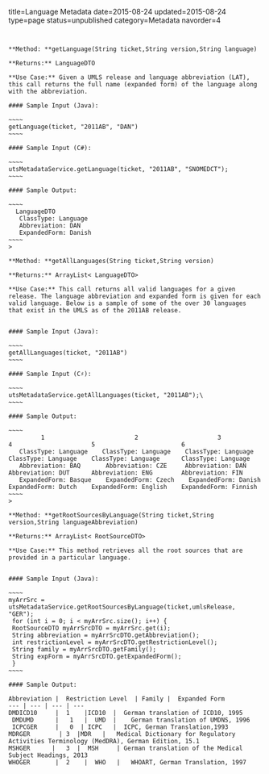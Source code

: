 title=Language Metadata
date=2015-08-24
updated=2015-08-24
type=page
status=unpublished
category=Metadata
navorder=4
~~~~~~


**Method: **getLanguage(String ticket,String version,String language)

**Returns:** LanguageDTO

**Use Case:** Given a UMLS release and language abbreviation (LAT), this call returns the full name (expanded form) of the language along with the abbreviation.

#### Sample Input (Java):

~~~~
getLanguage(ticket, "2011AB", "DAN")
~~~~

#### Sample Input (C#):

~~~~
utsMetadataService.getLanguage(ticket, "2011AB", "SNOMEDCT");
~~~~

#### Sample Output:

~~~~
  LanguageDTO
   ClassType: Language
   Abbreviation: DAN
   ExpandedForm: Danish
~~~~
>

**Method: **getAllLanguages(String ticket,String version)

**Returns:** ArrayList< LanguageDTO>

**Use Case:** This call returns all valid languages for a given release. The language abbreviation and expanded form is given for each valid language. Below is a sample of some of the over 30 languages that exist in the UMLS as of the 2011AB release.


#### Sample Input (Java):

~~~~
getAllLanguages(ticket, "2011AB")
~~~~

#### Sample Input (C♯):

~~~~
utsMetadataService.getAllLanguages(ticket, "2011AB");\
~~~~

#### Sample Output:

~~~~
 		 1                    	   2                 	  3                 	 4                   	5                      	 6
   ClassType: Language    ClassType: Language    ClassType: Language     ClassType: Language    ClassType: Language      ClassType: Language
   Abbreviation: BAQ       Abbreviation: CZE     Abbreviation: DAN       Abbreviation: DUT      Abbreviation: ENG        Abbreviation: FIN
   ExpandedForm: Basque    ExpandedForm: Czech    ExpandedForm: Danish    ExpandedForm: Dutch    ExpandedForm: English    ExpandedForm: Finnish
~~~~
>

**Method: **getRootSourcesByLanguage(String ticket,String version,String languageAbbreviation)

**Returns:** ArrayList< RootSourceDTO>

**Use Case:** This method retrieves all the root sources that are provided in a particular language.


#### Sample Input (Java):

~~~~
myArrSrc = utsMetadataService.getRootSourcesByLanguage(ticket,umlsRelease, "GER");
 for (int i = 0; i < myArrSrc.size(); i++) {
 RootSourceDTO myArrSrcDTO = myArrSrc.get(i);
 String abbreviation = myArrSrcDTO.getAbbreviation();
 int restrictionLevel = myArrSrcDTO.getRestrictionLevel();
 String family = myArrSrcDTO.getFamily();
 String expForm = myArrSrcDTO.getExpandedForm();
 }
~~~~

#### Sample Output:

Abbreviation |  Restriction Level  | Family |  Expanded Form
--- | --- | --- | ---
DMDICD10     |  1    |ICD10  |  German translation of ICD10, 1995                       
 DMDUMD      |   1   |  UMD  |    German translation of UMDNS, 1996                          
 ICPCGER     |   0  | ICPC   |  ICPC, German Translation,1993                     
MDRGER        | 3  |MDR   |   Medical Dictionary for Regulatory Activities Terminology (MedDRA), German Edition, 15.1  
MSHGER      |   3  |  MSH     | German translation of the Medical Subject Headings, 2013        
WHOGER       |  2    |  WHO   |   WHOART, German Translation, 1997               

   